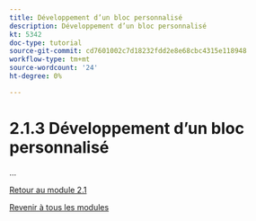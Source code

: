 ```yaml
---
title: Développement d’un bloc personnalisé
description: Développement d’un bloc personnalisé
kt: 5342
doc-type: tutorial
source-git-commit: cd7601002c7d18232fdd2e8e68cbc4315e118948
workflow-type: tm+mt
source-wordcount: '24'
ht-degree: 0%

---
```


# 2.1.3 Développement d’un bloc personnalisé

…

[Retour au module 2.1](./aemcs.md)

[Revenir à tous les modules](./../../../overview.md)
